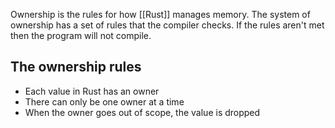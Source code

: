 Ownership is the rules for how [[Rust]] manages memory. The system of ownership has a set of rules that the compiler checks. If the rules aren't met then the program will not compile.

## The ownership rules
- Each value in Rust has an owner
- There can only be one owner at a time
- When the owner goes out of scope, the value is dropped